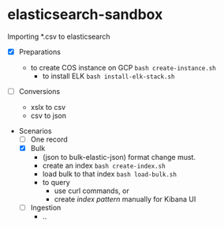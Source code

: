 # elasticsearch-sandbox

Importing *.csv to elasticsearch

- [x] Preparations
    - to create COS instance on GCP `bash create-instance.sh`
        - to install ELK `bash install-elk-stack.sh`

- [ ] Conversions
    - xslx to csv
    - csv to json

- Scenarios
    - [ ] One record
    - [x] Bulk 
        - (json to bulk-elastic-json) format change must.
        - create an index `bash create-index.sh`
        - load bulk to that index `bash load-bulk.sh`
        - to query
            - use curl commands, or
            - create _index pattern_ manually for Kibana UI
    - [ ] Ingestion
        - ..


